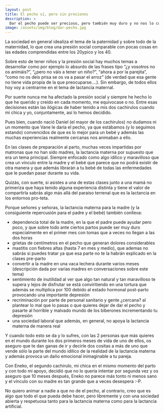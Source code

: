 ```yaml
---
layout: post
title: El pecho sí, pero sin presiones
description: >
  Dar el pecho puede ser precioso, pero también muy duro y no nos lo cuentan
image: /assets/img/blog/dar-pecho.jpg
---
```


La sociedad en general idealiza el tema de la paternidad y sobre todo de la maternidad, lo que crea una presión social comparable con pocas cosas en las edades comprendidas entre los 20ypico y los 40.

Sobre esto de tener niños y la presión social hay muchos temas a desarrollar como por ejemplo lo absurdo de las frases tipo “¿y vosotros no os animáis?”, “¿pero no váis a tener un niño?”, “ahora a por la parejita”, “como no os deis prisa se os va a pasar el arroz” (de verdad que esa gente no tiene vida propia de la que preocuparse….). Sin embargo, de todos ellos hoy voy a centrarme en el tema de lactancia maternal.

Por suerte nunca me ha afectado la presión social y siempre he hecho lo que he querido y creído en cada momento, me equivocase o no. Entre esas decisiones están las ilógicas de haber tenido a mis dos cachirulos cuando mi chica y yo, conjuntamente, así lo hemos decidido.

Pues bien, cuando nació Daniel (el mayor de los cachirulos) no dudamos ni un momento que Vane le daría el pecho, ya que estábamos (y lo seguimos estando) convencidos de que es lo mejor para un bebé y además las muchas experiencias realmente cercanas nos animaban a ello.

En las clases de preparación al parto, muchas veces impartidas por matronas que no han sido madres, la lactancia materna por supuesto que era un tema principal. Siempre enfocado como algo idílico y maravilloso que crea un vínculo entre la madre y el bebé que parece que no podrá existir de otra manera y que además librarán a tu bebé de todas las enfermedades que le puedan pasar durante su vida.

Quizás, con suerte, si asistes a una de estas clases junto a una mamá no primeriza que haya tenido alguna experiencia distinta y tiene el valor de compartirla sabrás algo más allá del paraiso terrenal que es la lactancia en los entornos pro-teta.

Porque señores y señoras, la lactancia materna para la madre (y la consiguiente repercusión para el padre y el bebé) también conlleva:

* dependencia total de la madre, en la que el padre puede ayudar pero poco, y que sobre todo ante ciertos partos puede ser muy duro especialmente en el primer mes con tomas que a veces no llegan a las dos horas
* grietas de centímetros en el pecho que generan dolores considerables
* mastitis con fiebres altas (hasta 7 en mes y medio), que ademas no sabrás si puedes tratar ya que esa parte no te la habrán explicado en la clases pre-parto
* convertir a la madre en una vaca lechera durante varios meses (descripción dada por varias madres en conversaciones sobre este tema)
* sentimiento de inutilidad al ver que algo tan natural y tan maravilloso te supera y lejos de disfrutar se está conviritiendo en una tortura que además se multiplica por 100 debido al estado hormonal post-parto provocando una importante depresión
* recriminación por parte de personal sanitario y gente ¿cercana? al plantear lo mal que lo pasas o que quieres dejar de dar el pecho y pasarte al horrible y malvado mundo de los biberones incrementando tu depresión
* una sociedad laboral que además, en general, no apoya la lactancia materna de manera real

Y cuando todo esto se da y lo sufres, con las 2 personas que más quieres en el mundo durante los dos primeros meses de vida de uno de ellos, os aseguro que te dan ganas de ir y decirle dos cositas a más de uno que vende sólo la parte del mundo idílico de la realidad de la lactancia materna y además provoca un daño emocional inimaginable a tu pareja.

Con Eneko, el segundo cachirulo, mi chica en el mismo momento del parto y con todo mi apoyo, decidió que no lo quería intentar por segunda vez y os aseguro que 10 meses después, Eneko no parece más tonto ni menos sano y el vínculo con su madre es tan grande que a veces desespera :-P.

No quiero animar a nadie a que no de el pecho, al contrario, creo que es algo que todo el que pueda debe hacer, pero libremente y con una sociedad abierta y respetuosa tanto para la lactancia materna como para la lactancia artificial.
